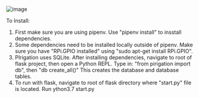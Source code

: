 ![image](https://github.com/equineranch/PIrigation/blob/master/pirigation/static/images/logo.png?raw=true)

To Install:
1. First make sure you are using pipenv.  Use "pipenv install" to insstall dependencies.
2. Some dependencies need to be installed locally outside of pipenv.  Make sure you have "RPi.GPIO installed" using "sudo apt-get install RPi.GPIO".
3. PIrigation uses SQLite.  After installing dependencies, navigate to root of flask project, then open a Python REPL. 
    Type in:  "from pirigation import db", then "db create_all()"
    This creates the database and database tables.
4. To run with flask, navigate to root of flask directory where "start.py" file is located.  Run ython3.7 start.py
